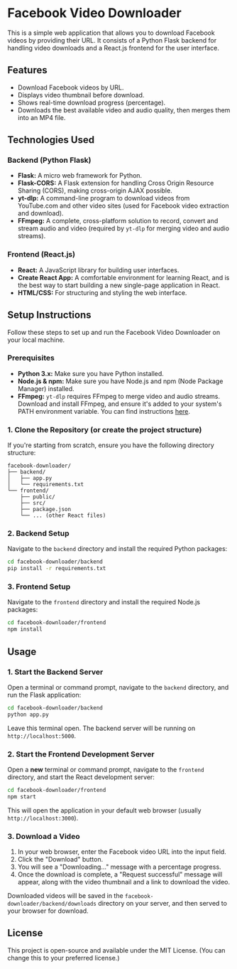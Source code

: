 # Facebook Video Downloader

This is a simple web application that allows you to download Facebook videos by providing their URL. It consists of a Python Flask backend for handling video downloads and a React.js frontend for the user interface.

## Features

*   Download Facebook videos by URL.
*   Displays video thumbnail before download.
*   Shows real-time download progress (percentage).
*   Downloads the best available video and audio quality, then merges them into an MP4 file.

## Technologies Used

### Backend (Python Flask)

*   **Flask:** A micro web framework for Python.
*   **Flask-CORS:** A Flask extension for handling Cross Origin Resource Sharing (CORS), making cross-origin AJAX possible.
*   **yt-dlp:** A command-line program to download videos from YouTube.com and other video sites (used for Facebook video extraction and download).
*   **FFmpeg:** A complete, cross-platform solution to record, convert and stream audio and video (required by `yt-dlp` for merging video and audio streams).

### Frontend (React.js)

*   **React:** A JavaScript library for building user interfaces.
*   **Create React App:** A comfortable environment for learning React, and is the best way to start building a new single-page application in React.
*   **HTML/CSS:** For structuring and styling the web interface.

## Setup Instructions

Follow these steps to set up and run the Facebook Video Downloader on your local machine.

### Prerequisites

*   **Python 3.x:** Make sure you have Python installed.
*   **Node.js & npm:** Make sure you have Node.js and npm (Node Package Manager) installed.
*   **FFmpeg:** `yt-dlp` requires FFmpeg to merge video and audio streams. Download and install FFmpeg, and ensure it's added to your system's PATH environment variable. You can find instructions [here](https://ffmpeg.org/download.html).

### 1. Clone the Repository (or create the project structure)

If you're starting from scratch, ensure you have the following directory structure:

```
facebook-downloader/
├── backend/
│   ├── app.py
│   └── requirements.txt
└── frontend/
    ├── public/
    ├── src/
    ├── package.json
    └── ... (other React files)
```

### 2. Backend Setup

Navigate to the `backend` directory and install the required Python packages:

```bash
cd facebook-downloader/backend
pip install -r requirements.txt
```

### 3. Frontend Setup

Navigate to the `frontend` directory and install the required Node.js packages:

```bash
cd facebook-downloader/frontend
npm install
```

## Usage

### 1. Start the Backend Server

Open a terminal or command prompt, navigate to the `backend` directory, and run the Flask application:

```bash
cd facebook-downloader/backend
python app.py
```

Leave this terminal open. The backend server will be running on `http://localhost:5000`.

### 2. Start the Frontend Development Server

Open a **new** terminal or command prompt, navigate to the `frontend` directory, and start the React development server:

```bash
cd facebook-downloader/frontend
npm start
```

This will open the application in your default web browser (usually `http://localhost:3000`).

### 3. Download a Video

1.  In your web browser, enter the Facebook video URL into the input field.
2.  Click the "Download" button.
3.  You will see a "Downloading..." message with a percentage progress.
4.  Once the download is complete, a "Request successful" message will appear, along with the video thumbnail and a link to download the video.

Downloaded videos will be saved in the `facebook-downloader/backend/downloads` directory on your server, and then served to your browser for download.

## License

This project is open-source and available under the MIT License. (You can change this to your preferred license.)
